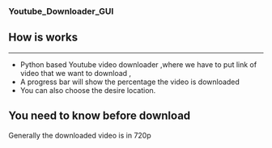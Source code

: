 ### Youtube_Downloader_GUI

## How is works 
  *** 
   * Python based Youtube video downloader ,where we have to  put link of video that we want to download , 
   * A progress bar will show the percentage the video is downloaded 
   * You can also choose the desire location.
 
## You need to know before download
   Generally the downloaded video is in 720p
 
